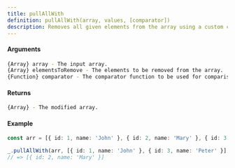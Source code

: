 ```yaml
---
title: pullAllWith
definition: pullAllWith(array, values, [comparator])
description: Removes all given elements from the array using a custom comparator function.
---
```



#### Arguments


```bash
{Array} array - The input array.
{Array} elementsToRemove - The elements to be removed from the array.
{Function} comparator - The comparator function to be used for comparison.
```


#### Returns


```bash
{Array} - The modified array.
```


#### Example


```ts
const arr = [{ id: 1, name: 'John' }, { id: 2, name: 'Mary' }, { id: 3, name: 'Peter' }];

_.pullAllWith(arr, [{ id: 1, name: 'John' }, { id: 3, name: 'Peter' }], (a, b) => a.id === b.id);
// => [{ id: 2, name: 'Mary' }]
```